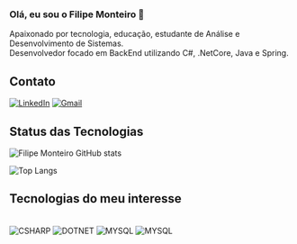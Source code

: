 ### Olá, eu sou o Filipe Monteiro 👋
Apaixonado por tecnologia, educação, estudante de Análise e Desenvolvimento de Sistemas.
<br/>
Desenvolvedor focado em BackEnd utilizando C#, .NetCore, Java e Spring.

## Contato
[![LinkedIn](https://img.shields.io/badge/LinkedIn-0077B5?style=for-the-badge&logo=linkedin&logoColor=white)](https://www.linkedin.com/in/filipe-monteiro-lourenco/)
[![Gmail](	https://img.shields.io/badge/Gmail-D14836?style=for-the-badge&logo=gmail&logoColor=white)](mailto:filipemonteiro73@gmail.com)

## Status das Tecnologias
![Filipe Monteiro GitHub stats](http://github-profile-summary-cards.vercel.app/api/cards/stats?username=Filipemont&theme=dracula)


![Top Langs](https://github-readme-stats.vercel.app/api/top-langs/?username=Filipemont&layout=compact&theme=dracula)

## Tecnologias do meu interesse
<div style = "display: inline_block"><br/>
<img align="center" alt="CSHARP" src ="https://img.shields.io/badge/C%23-239120?style=for-the-badge&logo=c-sharp&logoColor=white" />
<img align="center" alt="DOTNET" src ="https://img.shields.io/badge/.NET-5C2D91?style=for-the-badge&logo=.net&logoColor=white" />
<img align="center" alt="MYSQL" src ="https://img.shields.io/badge/MySQL-00000F?style=for-the-badge&logo=mysql&logoColor=white" />
<img align="center" alt="MYSQL" src ="https://img.shields.io/badge/Microsoft%20SQL%20Server-CC2927?style=for-the-badge&logo=microsoft%20sql%20server&logoColor=white" />

</div><br/>
